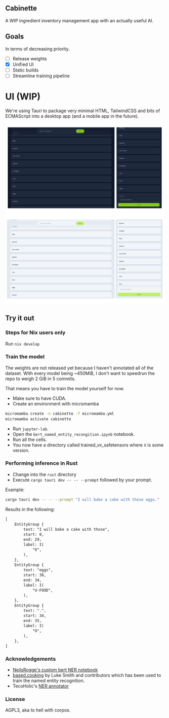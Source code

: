 ## Cabinette

A WIP ingredient inventory management app with an actually useful AI.

## Goals

In terms of decreasing priority.

- [ ] Release weights
- [x] Unified UI
- [ ] Static builds
- [ ] Streamline training pipeline

# UI (WIP)

We're using Tauri to package very minimal HTML, TailwindCSS and bits of ECMAScript
into a desktop app (and a mobile app in the future).

![dark](/assets/dark.png)
![light](/assets/light.png)

## Try it out

### Steps for Nix users only

Run `nix develop`

### Train the model

The weights are not released yet because I haven't annotated all of the dataset.
With every model being ~450MiB, I don't want to speedrun the repo to weigh 2 GiB
in 5 commits.

That means you have to train the model yourself for now.
- Make sure to have CUDA.
- Create an environment with micromamba  
```sh
micromamba create -n cabinette -f micromamba.yml
micromamba activate cabinette
```
- Run `jupyter-lab`.
- Open the `bert_named_entity_recongition.ipynb` notebook.
- Run all the cells.
- You now have a directory called trained_v`X`_safetensors where `X` is some version.

### Performing inference in Rust

- Change into the `rust` directory
- Execute `cargo tauri dev -- -- --prompt` followed by your prompt.

Example:

```sh
cargo tauri dev -- -- --prompt "I will bake a cake with those eggs."
```

Results in the following:
 
```ron
[
    EntityGroup {
        text: "I will bake a cake with those",
        start: 0,
        end: 29,
        label: I(
            "O",
        ),
    },
    EntityGroup {
        text: "eggs",
        start: 30,
        end: 34,
        label: I(
            "U-FOOD",
        ),
    },
    EntityGroup {
        text: ".",
        start: 34,
        end: 35,
        label: I(
            "O",
        ),
    },
]
```

### Acknowledgements

- [NeilsRogge's custom bert NER notebook](https://github.com/NielsRogge/Transformers-Tutorials/blob/master/BERT/Custom_Named_Entity_Recognition_with_BERT.ipynb)
- [based.cooking](https://github.com/lukesmithxyz/based.cooking) by Luke Smith and contributors which has been used to train the named entity recognition.
- TecoHolic's [NER annotator](https://tecoholic.github.io/ner-annotator/)

### License

AGPL3, aka to hell with corpos.
